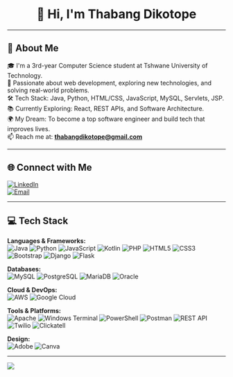 <h1 align="center">👋 Hi, I'm Thabang Dikotope</h1>

---

## 💫 About Me

🎓 I'm a 3rd-year Computer Science student at Tshwane University of Technology.  
🚀 Passionate about web development, exploring new technologies, and solving real-world problems.  
🛠️ Tech Stack: Java, Python, HTML/CSS, JavaScript, MySQL, Servlets, JSP.  
📚 Currently Exploring: React, REST APIs, and Software Architecture.  
🌍 My Dream: To become a top software engineer and build tech that improves lives.  
📫 Reach me at: **thabangdikotope@gmail.com**

---

## 🌐 Connect with Me

[![LinkedIn](https://img.shields.io/badge/LinkedIn-%230077B5.svg?logo=linkedin&logoColor=white)](https://www.linkedin.com/in/thabang-dikotope-135437247)  
[![Email](https://img.shields.io/badge/Email-D14836?logo=gmail&logoColor=white)](mailto:thabangdikotope624@gmail.com)

---

## 💻 Tech Stack

**Languages & Frameworks:**  
![Java](https://img.shields.io/badge/java-%23ED8B00.svg?style=flat&logo=openjdk&logoColor=white)
![Python](https://img.shields.io/badge/python-3670A0?style=flat&logo=python&logoColor=ffdd54)
![JavaScript](https://img.shields.io/badge/javascript-%23323330.svg?style=flat&logo=javascript&logoColor=%23F7DF1E)
![Kotlin](https://img.shields.io/badge/kotlin-%237F52FF.svg?style=flat&logo=kotlin&logoColor=white)
![PHP](https://img.shields.io/badge/php-%23777BB4.svg?style=flat&logo=php&logoColor=white)
![HTML5](https://img.shields.io/badge/html5-%23E34F26.svg?style=flat&logo=html5&logoColor=white)
![CSS3](https://img.shields.io/badge/css3-%231572B6.svg?style=flat&logo=css3&logoColor=white)
![Bootstrap](https://img.shields.io/badge/bootstrap-%238511FA.svg?style=flat&logo=bootstrap&logoColor=white)
![Django](https://img.shields.io/badge/django-%23092E20.svg?style=flat&logo=django&logoColor=white)
![Flask](https://img.shields.io/badge/flask-%23000.svg?style=flat&logo=flask&logoColor=white)

**Databases:**  
![MySQL](https://img.shields.io/badge/mysql-4479A1.svg?style=flat&logo=mysql&logoColor=white)
![PostgreSQL](https://img.shields.io/badge/postgres-%23316192.svg?style=flat&logo=postgresql&logoColor=white)
![MariaDB](https://img.shields.io/badge/MariaDB-003545?style=flat&logo=mariadb&logoColor=white)
![Oracle](https://img.shields.io/badge/Oracle-F80000?style=flat&logo=oracle&logoColor=white)

**Cloud & DevOps:**  
![AWS](https://img.shields.io/badge/AWS-%23FF9900.svg?style=flat&logo=amazon-aws&logoColor=white)
![Google Cloud](https://img.shields.io/badge/GoogleCloud-%234285F4.svg?style=flat&logo=google-cloud&logoColor=white)

**Tools & Platforms:**  
![Apache](https://img.shields.io/badge/apache-%23D42029.svg?style=flat&logo=apache&logoColor=white)
![Windows Terminal](https://img.shields.io/badge/Windows%20Terminal-%234D4D4D.svg?style=flat&logo=windows-terminal&logoColor=white)
![PowerShell](https://img.shields.io/badge/PowerShell-%235391FE.svg?style=flat&logo=powershell&logoColor=white)
![Postman](https://img.shields.io/badge/Postman-FF6C37?style=flat&logo=postman&logoColor=white)
![REST API](https://img.shields.io/badge/REST%20API-%23000000.svg?style=flat&logo=api&logoColor=white)
![Twilio](https://img.shields.io/badge/Twilio-F22F46?style=flat&logo=twilio&logoColor=white)
![Clickatell](https://img.shields.io/badge/Clickatell-009FDA?style=flat&logo=clickatell&logoColor=white)

**Design:**  
![Adobe](https://img.shields.io/badge/adobe-%23FF0000.svg?style=flat&logo=adobe&logoColor=white)
![Canva](https://img.shields.io/badge/Canva-%2300C4CC.svg?style=flat&logo=Canva&logoColor=white)

---

[![](https://visitcount.itsvg.in/api?id=Drey780822&icon=0&color=12)](https://visitcount.itsvg.in)

<!-- Proudly created with GPRM ( https://gprm.itsvg.in ) -->
